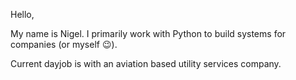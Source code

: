 Hello,

My name is Nigel.  I primarily work with Python to build systems for companies (or myself :wink:).

Current dayjob is with an aviation based utility services company.
